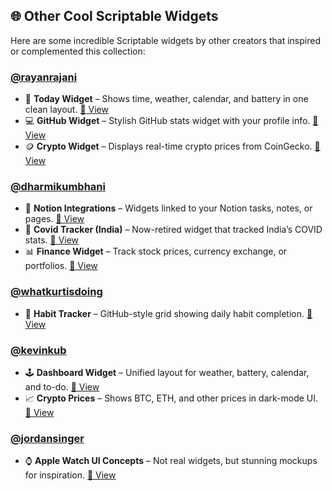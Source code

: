 <h2>🌐 Other Cool Scriptable Widgets</h2>

<p>Here are some incredible Scriptable widgets by other creators that inspired or complemented this collection:</p>

<h3><a href="https://github.com/rayanrajani/Scriptable-Widgets">@rayanrajani</a></h3>
<ul>
  <li>📅 <strong>Today Widget</strong> – Shows time, weather, calendar, and battery in one clean layout.  
    <a href="https://github.com/rayanrajani/Scriptable-Widgets/tree/main/Today%20Widget">🔗 View</a>
  </li>
  <li>💻 <strong>GitHub Widget</strong> – Stylish GitHub stats widget with your profile info.  
    <a href="https://github.com/rayanrajani/Scriptable-Widgets/tree/main/GitHub%20Widget">🔗 View</a>
  </li>
  <li>🪙 <strong>Crypto Widget</strong> – Displays real-time crypto prices from CoinGecko.  
    <a href="https://github.com/rayanrajani/Scriptable-Widgets/tree/main/Crypto%20Widget">🔗 View</a>
  </li>
</ul>

<h3><a href="https://github.com/dharmikumbhani/scriptable">@dharmikumbhani</a></h3>
<ul>
  <li>🧾 <strong>Notion Integrations</strong> – Widgets linked to your Notion tasks, notes, or pages.  
    <a href="https://github.com/dharmikumbhani/scriptable/tree/main/Notion%20Integrations">🔗 View</a>
  </li>
  <li>🦠 <strong>Covid Tracker (India)</strong> – Now-retired widget that tracked India’s COVID stats.  
    <a href="https://github.com/dharmikumbhani/scriptable/tree/main/Covid%20Tracker%20-%20India">🔗 View</a>
  </li>
  <li>📊 <strong>Finance Widget</strong> – Track stock prices, currency exchange, or portfolios.  
    <a href="https://github.com/dharmikumbhani/scriptable/tree/main/Finance%20Widget">🔗 View</a>
  </li>
</ul>

<h3><a href="https://github.com/whatkurtisdoing">@whatkurtisdoing</a></h3>
<ul>
  <li>📅 <strong>Habit Tracker</strong> – GitHub-style grid showing daily habit completion.  
    <a href="https://github.com/whatkurtisdoing/scriptable-habit-tracker">🔗 View</a>
  </li>
</ul>

<h3><a href="https://github.com/kevinkub">@kevinkub</a></h3>
<ul>
  <li>🕹 <strong>Dashboard Widget</strong> – Unified layout for weather, battery, calendar, and to-do.  
    <a href="https://github.com/kevinkub/Scriptable-Widgets/tree/main/Dashboard%20Widget">🔗 View</a>
  </li>
  <li>📈 <strong>Crypto Prices</strong> – Shows BTC, ETH, and other prices in dark-mode UI.  
    <a href="https://github.com/kevinkub/Scriptable-Widgets/tree/main/Crypto%20Price%20Widget">🔗 View</a>
  </li>
</ul>

<h3><a href="https://github.com/jordansinger">@jordansinger</a></h3>
<ul>
  <li>⌚ <strong>Apple Watch UI Concepts</strong> – Not real widgets, but stunning mockups for inspiration.  
    <a href="https://github.com/jordansinger/Apple-Watch-Widgets">🔗 View</a>
  </li>
</ul>
